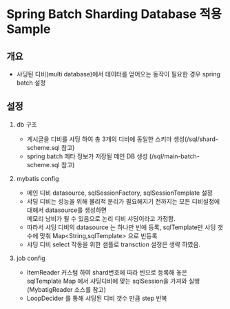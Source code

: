 # Spring Batch Sharding Database 적용 Sample

## 개요
 * 샤딩된 디비(multi database)에서 데이터를 얻어오는 동작이 필요한 경우 spring batch 설정
 
## 설정
 1. db 구조
    * 게시글을 디비를 샤딩 하여 총 3개의 디비에 동일한 스키마 생성(/sql/shard-scheme.sql 참고)
    * spring batch 메타 정보가 저장될 메인 DB 생성 (/sql/main-batch-scheme.sql 참고)  
    
 2. mybatis config
    * 메인 디비 datasource, sqlSessionFactory, sqlSessionTemplate 설정
    * 샤딩 디비는 성능을 위해 물리적 분리가 필요해지기 전까지는 모든 디비설정에 대해서 datasource를 생성하면  
     메모리 낭비가 될 수 있음으로 논리 디비 샤딩이라고 가정함.
    * 따라서 샤딩 디비의 datasource 는 하나만 빈에 등록, sqlTemplate만 샤딩 갯수에 맞춰 Map<String,sqlTemplate> 으로 빈등록
    * 샤딩 디비 select 작동을 위한 샘플로 transction 설정은 생략 하였음.
    
 3. job config
    * ItemReader 커스텀 하여 shard번호에 따라 빈으로 등록해 놓은 sqlTemplate Map 에서 샤딩디비에 맞는 sqlSession을 가져와 실행  
      (MybatigReader 소스를 참고)
    * LoopDecider 를 통해 샤딩된 디비 갯수 만큼 step 반복